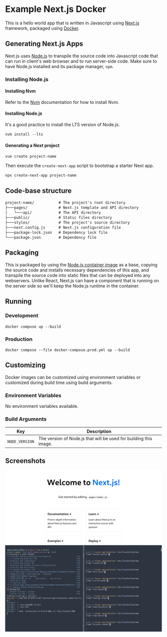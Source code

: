 # Example Next.js Docker

This is a hello world app that is written in Javascript using [Next.js](https://nextjs.org/) framework, packaged using [Docker](https://www.docker.com/).

## Generating Next.js Apps

Next.js uses [Node.js](https://nodejs.org/) to transpile the source code into Javascript code that can run in client's web browser and to run server-side code. Make sure to have Node.js installed and its package manager, `npm`.

### Installing Node.js

#### Installing Nvm

Refer to the [Nvm](https://github.com/nvm-sh/nvm#install--update-script) documentation for how to install Nvm.

#### Installing Node.js

It's a good practice to install the LTS version of Node.js.

```
nvm install --lts
```

#### Generating a Next project

```
vue create project-name
```

Then execute the `create-next-app` script to bootstrap a starter Next app.

```
npx create-next-app project-name
```

## Code-base structure

```
project-name/           # The project's root directory
├───pages/              # Next.js template and API directory
│   └───api/            # The API directory
├───public/             # Static files directory
├───styles/             # The project's source directory
├───next.config.js      # Next.js configuration file
├───package-lock.json   # Dependency lock file
└───package.json        # Dependency file
```

## Packaging

This is packaged by using the [Node.js container image](https://hub.docker.com/_/node) as a base, copying the source code and installs necessary dependencies of this app, and transpile the source code into static files that can be deployed into any webservers. Unlike React, Next.js can have a component that is running on the server side so we'll keep the Node.js runtime in the container.

## Running

### Development

```
docker compose up --build
```

### Production

```
docker compose --file docker-compose.prod.yml up --build
```

## Customizing

Docker images can be customized using environment variables or customized during build time using build arguments.

### Environment Variables

No environment variables available.

### Build Arguments

| Key | Description |
| --- | --- |
| `NODE_VERSION` | The version of Node.js that will be used for building this image. |

## Screenshots

![Welcome](.assets/next_welcome.png)
![Api](.assets/next_api.png)